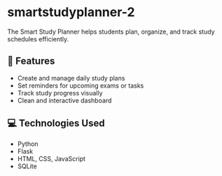 # smartstudyplanner-2
The Smart Study Planner helps students plan, organize, and track study schedules efficiently.

## 🧠 Features
- Create and manage daily study plans  
- Set reminders for upcoming exams or tasks  
- Track study progress visually  
- Clean and interactive dashboard  

## 💻 Technologies Used
- Python  
- Flask  
- HTML, CSS, JavaScript  
- SQLite  
